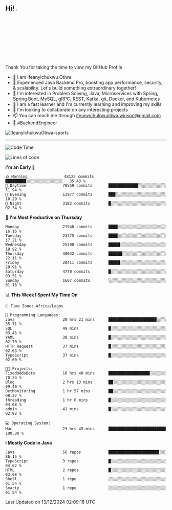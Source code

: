 <!-- BLOG-POST-LIST:START --><!-- BLOG-POST-LIST:END -->

## Hi! <img src="https://media.giphy.com/media/hvRJCLFzcasrR4ia7z/giphy.gif" width="4%"> 

Thank You for taking the time to view my GitHub Profile

- 👋 I am Ifeanyichukwu Otiwa
- 🚀 Experienced Java Backend Pro, boosting app performance, security, & scalability. Let's build something extraordinary together!
- 👀 I'm interested in Problem Solving, Java, Microservices with Spring, Spring Boot, MySQL, gRPC, REST, Kafka, git, Docker, and Kubernetes
- 🌱 I am a fast learner and I'm currently learning and improving my skills
- 💞️ I'm looking to collaborate on any interesting projects
- 📫 You can reach me through ifeanyichukwuotiwa.winson@gmail.com
- 🚀 #BackendEngineer

<p align="left" marginTop="10px"> <img src="https://komarev.com/ghpvc/?username=ifeanyichukwuOtiwa-sports&label=Profile%20views&color=0e75b6&style=for-the-badge" alt="ifeanyichukwuOtiwa-sports" /> </p>

***

<!--START_SECTION:waka-->
![Code Time](http://img.shields.io/badge/Code%20Time-3%2C214%20hrs%2041%20mins-blue)

![Lines of code](https://img.shields.io/badge/From%20Hello%20World%20I%27ve%20Written-33.8%20million%20lines%20of%20code-blue)

**I'm an Early 🐤** 

```text
🌞 Morning                48123 commits       █████████░░░░░░░░░░░░░░░░   35.43 % 
🌆 Daytime                70559 commits       █████████████░░░░░░░░░░░░   51.94 % 
🌃 Evening                13977 commits       ███░░░░░░░░░░░░░░░░░░░░░░   10.29 % 
🌙 Night                  3182 commits        █░░░░░░░░░░░░░░░░░░░░░░░░   02.34 % 
```
📅 **I'm Most Productive on Thursday** 

```text
Monday                   21946 commits       ████░░░░░░░░░░░░░░░░░░░░░   16.16 % 
Tuesday                  23375 commits       ████░░░░░░░░░░░░░░░░░░░░░   17.21 % 
Wednesday                25700 commits       █████░░░░░░░░░░░░░░░░░░░░   18.92 % 
Thursday                 30032 commits       ██████░░░░░░░░░░░░░░░░░░░   22.11 % 
Friday                   28411 commits       █████░░░░░░░░░░░░░░░░░░░░   20.91 % 
Saturday                 4770 commits        █░░░░░░░░░░░░░░░░░░░░░░░░   03.51 % 
Sunday                   1607 commits        ░░░░░░░░░░░░░░░░░░░░░░░░░   01.18 % 
```


📊 **This Week I Spent My Time On** 

```text
🕑︎ Time Zone: Africa/Lagos

💬 Programming Languages: 
Java                     20 hrs 21 mins      █████████████████████░░░░   85.71 % 
SQL                      49 mins             █░░░░░░░░░░░░░░░░░░░░░░░░   03.45 % 
YAML                     38 mins             █░░░░░░░░░░░░░░░░░░░░░░░░   02.70 % 
HTTP Request             37 mins             █░░░░░░░░░░░░░░░░░░░░░░░░   02.63 % 
TypeScript               37 mins             █░░░░░░░░░░░░░░░░░░░░░░░░   02.60 % 

🐱‍💻 Projects: 
FixedOddsBets            16 hrs 40 mins      ██████████████████░░░░░░░   70.23 % 
Blog                     2 hrs 13 mins       ██░░░░░░░░░░░░░░░░░░░░░░░   09.40 % 
BetMonitoring            1 hr 57 mins        ██░░░░░░░░░░░░░░░░░░░░░░░   08.27 % 
threading                1 hr 6 mins         █░░░░░░░░░░░░░░░░░░░░░░░░   04.68 % 
admin                    41 mins             █░░░░░░░░░░░░░░░░░░░░░░░░   02.92 % 

💻 Operating System: 
Mac                      23 hrs 45 mins      █████████████████████████   100.00 % 
```

**I Mostly Code in Java** 

```text
Java                     56 repos            ██████████████████████░░░   86.15 % 
TypeScript               3 repos             █░░░░░░░░░░░░░░░░░░░░░░░░   04.62 % 
HTML                     2 repos             █░░░░░░░░░░░░░░░░░░░░░░░░   03.08 % 
Shell                    1 repo              ░░░░░░░░░░░░░░░░░░░░░░░░░   01.54 % 
Smarty                   1 repo              ░░░░░░░░░░░░░░░░░░░░░░░░░   01.54 % 
```




 Last Updated on 13/12/2024 02:09:18 UTC
<!--END_SECTION:waka-->

<!--
<p align="center">
![trophy](https://github-profile-trophy.vercel.app/?username=ifeanyichukwuOtiwa-sports&theme=onedark) (https://github.com/ryo-ma/github-profile-trophy)
</p>
-->

<!---
ifeanyi-otiwa/ifeanyi-otiwa is a ✨ special ✨ repository because its `README.md` (this file) appears on your GitHub profile.
You can click the Preview link to take a look at your changes.
--->

